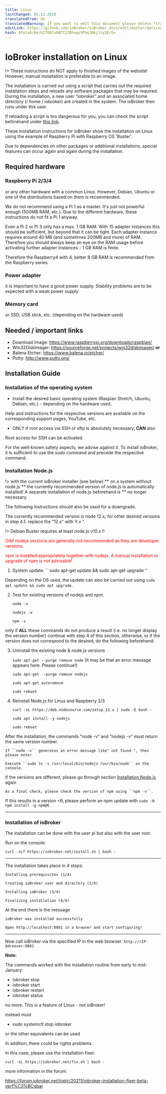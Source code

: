 ```yaml
---
title: Linux
lastChanged: 05.12.2020
translatedFrom: de
translatedWarning: If you want to edit this document please delete "translatedFrom" field, elsewise this document will be translated automatically again
editLink: https://github.com/ioBroker/ioBroker.docs/edit/master/docs/en/install/linux.md
hash: EPa1u0/8e/G2TQ67obN7TZJRhxqsXPUeJHkj7zyIErE=
---
```

# IoBroker installation on Linux
!> These instructions do NOT apply to finished images of the website! However, manual installation is preferable to an image.

The installation is carried out using a script that carries out the required installation steps and reloads any software packages that may be required.
During the installation, a new user “iobroker” and an associated home directory (/ home / iobroker) are created in the system.
The ioBroker then runs under this user.

If reloading a script is too dangerous for you, you can check the script beforehand under [this link](https://raw.githubusercontent.com/ioBroker/ioBroker/stable-installer/installer.sh).

These installation instructions for ioBroker show the installation on Linux using the example of Raspberry Pi with Raspberry OS 'Buster'.

Due to dependencies on other packages or additional installations, special features can occur again and again during the installation.

## Required hardware
### Raspberry Pi 2/3/4
or any other hardware with a common Linux. However, Debian, Ubuntu or one of the distributions based on them is recommended.

We do not recommend using a Pi 1 as a master. It's just not powerful enough (500MB RAM, etc.). Due to the different hardware, these instructions do not fit a Pi 1 anyway.

Even a Pi 2 or Pi 3 only has a max. 1 GB RAM. With 15 adapter instances this should be sufficient, but beyond that it can be tight. Each adapter instance requires around 40 MB (and sometimes 200MB and more) of RAM. Therefore you should always keep an eye on the RAM usage before activating further adapter instances - 1 GB RAM is finite.

Therefore the Raspberry4 with 4, better 8 GB RAM is recommended from the Raspberry series.

### Power adapter
it is important to have a good power supply. Stability problems are to be expected with a weak power supply

### Memory card
or SSD, USB stick, etc. (depending on the hardware used)

## Needed / important links
* Download Image: https://www.raspberrypi.org/downloads/raspbian/
* Win32DiskImager: https://sourceforge.net/projects/win32diskimager/ **or**
* Balena Etcher: https://www.balena.io/etcher/
* Putty: http://www.putty.org/

## Installation Guide
### Installation of the operating system
* Install the desired basic operating system (Raspian Stretch, Ubuntu, Debian, etc.) - depending on the hardware used.

Help and instructions for the respective versions are available on the corresponding support pages, YouTube, etc.

* ONLY if root access via SSH or sftp is absolutely necessary, **CAN** also

Root access for SSH can be activated.

For the well-known safety aspects, we advise against it. To install ioBroker, it is sufficient to use the sudo command and precede the respective command.

### Installation Node.js
!> with the current ioBroker installer (see below) ** on a system without node.js ** the currently recommended version of node.js is automatically installed! A separate installation of node.js beforehand is ** no longer necessary.

The following instructions should also be used for a downgrade.

The currently recommended version is node 12.x; for other desired versions in step 4.1. replace the “12.x” with Y.x ”.

!> Debian Buster requires at least node.js v10.x !!

<span style="color:red">Odd nodejs versions are generally not recommended as they are developer versions.</span>

<span style="color:red">npm is installed appropriately together with nodejs. A manual installation or upgrade of npm is not advisable!</span>

1. System update: `` sudo apt-get update && sudo apt-get upgrade ''

Depending on the OS used, the update can also be carried out using ``sudo apt update && sudo apt upgrade``.

2. Test for existing versions of nodejs and npm.

    ``node -v``

    ``nodejs -v``

    ``npm -v``

only if **ALL** these commands do not produce a result (i.e. no longer display the version number) continue with step 4 of this section, otherwise, or if the version does not correspond to the desired, do the following beforehand:

3. Uninstall the existing node & node.js versions

    ``sudo apt-get --purge remove node`` (It may be that an error message appears here. Please continue!)

    ``sudo apt-get --purge remove nodejs``

    ``sudo apt-get autoremove``

    ``sudo reboot``

4. Reinstall Node.js for Linux and Raspberry 2/3

    ``curl -sL https://deb.nodesource.com/setup_12.x | sudo -E bash -``

    ``sudo apt install -y nodejs``

    ``sudo reboot``

After the installation, the commands “node -v” and “nodejs -v” must return the same version number.

    If ``node -v`` generates an error message like" not found ", then please enter

    Execute ``sudo ln -s /usr/local/bin/nodejs /usr/bin/node`` on the console.

If the versions are different, please go through section [Installation Node.js](#installation-nodejs) again

    As a final check, please check the version of npm using ``npm -v``.

If this results in a version <6, please perform an npm update with ``sudo -H npm install -g npm@6``

---

### Installation of ioBroker
The installation can be done with the user pi but also with the user root.

Run on the console:

``curl -sLf https://iobroker.net/install.sh | bash -``

---

The installation takes place in 4 steps:

``Installing prerequisites (1/4)``

``Creating ioBroker user and directory (2/4)``

``Installing ioBroker (3/4)``

``Finalizing installation (4/4)``

At the end there is the message

``ioBroker was installed successfully``

``Open http://localhost:8081 in a browser and start configuring!``

---

Now call ioBroker via the specified IP in the web browser: ``http://<IP-Adresse>:8081``

**Note:**

The commands worked with the installation routine from early to mid-January:

* iobroker stop
* iobroker start
* iobroker restart
* iobroker status

no more. This is a feature of Linux - not ioBroker!

instead must

* sudo systemctl stop iobroker

or the other equivalents can be used

In addition, there could be rights problems.

In this case, please use the installation fixer:

``curl -sL https://iobroker.net/fix.sh | bash -``

more information in the forum:

https://forum.iobroker.net/topic/20211/iobroker-installation-fixer-beta-verf%C3%BCgbar